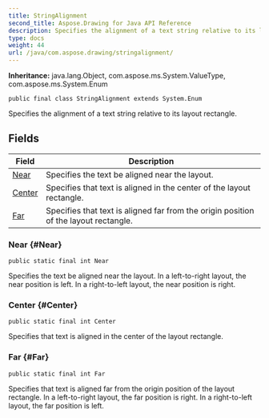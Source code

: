 ```yaml
---
title: StringAlignment
second_title: Aspose.Drawing for Java API Reference
description: Specifies the alignment of a text string relative to its layout rectangle.
type: docs
weight: 44
url: /java/com.aspose.drawing/stringalignment/
---
```

**Inheritance:**
java.lang.Object, com.aspose.ms.System.ValueType, com.aspose.ms.System.Enum
```
public final class StringAlignment extends System.Enum
```

Specifies the alignment of a text string relative to its layout rectangle.
## Fields

| Field | Description |
| --- | --- |
| [Near](#Near) | Specifies the text be aligned near the layout. |
| [Center](#Center) | Specifies that text is aligned in the center of the layout rectangle. |
| [Far](#Far) | Specifies that text is aligned far from the origin position of the layout rectangle. |
### Near {#Near}
```
public static final int Near
```


Specifies the text be aligned near the layout. In a left-to-right layout, the near position is left. In a right-to-left layout, the near position is right.

### Center {#Center}
```
public static final int Center
```


Specifies that text is aligned in the center of the layout rectangle.

### Far {#Far}
```
public static final int Far
```


Specifies that text is aligned far from the origin position of the layout rectangle. In a left-to-right layout, the far position is right. In a right-to-left layout, the far position is left.

